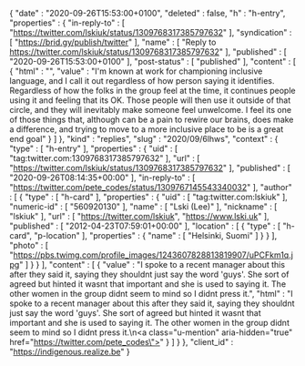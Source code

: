 {
  "date" : "2020-09-26T15:53:00+0100",
  "deleted" : false,
  "h" : "h-entry",
  "properties" : {
    "in-reply-to" : [ "https://twitter.com/lskiuk/status/1309768317385797632" ],
    "syndication" : [ "https://brid.gy/publish/twitter" ],
    "name" : [ "Reply to https://twitter.com/lskiuk/status/1309768317385797632" ],
    "published" : [ "2020-09-26T15:53:00+0100" ],
    "post-status" : [ "published" ],
    "content" : [ {
      "html" : "",
      "value" : "I'm known at work for championing inclusive language, and I call it out regardless of how person saying it identifies. Regardless of how the folks in the group feel at the time, it continues people using it and feeling that its OK. Those people will then use it outside of that circle, and they will inevitably make someone feel unwelcome. I feel its one of those things that, although can be a pain to rewire our brains, does make a difference, and trying to move to a more inclusive place to be is a great end goal"
    } ]
  },
  "kind" : "replies",
  "slug" : "2020/09/6lhws",
  "context" : {
    "type" : [ "h-entry" ],
    "properties" : {
      "uid" : [ "tag:twitter.com:1309768317385797632" ],
      "url" : [ "https://twitter.com/lskiuk/status/1309768317385797632" ],
      "published" : [ "2020-09-26T08:14:35+00:00" ],
      "in-reply-to" : [ "https://twitter.com/pete_codes/status/1309767145543340032" ],
      "author" : [ {
        "type" : [ "h-card" ],
        "properties" : {
          "uid" : [ "tag:twitter.com:lskiuk" ],
          "numeric-id" : [ "560920130" ],
          "name" : [ "Lski (Lee)" ],
          "nickname" : [ "lskiuk" ],
          "url" : [ "https://twitter.com/lskiuk", "https://www.lski.uk" ],
          "published" : [ "2012-04-23T07:59:01+00:00" ],
          "location" : [ {
            "type" : [ "h-card", "p-location" ],
            "properties" : {
              "name" : [ "Helsinki, Suomi" ]
            }
          } ],
          "photo" : [ "https://pbs.twimg.com/profile_images/1243607828813819907/uPCFkm1q.jpg" ]
        }
      } ],
      "content" : [ {
        "value" : "I spoke to a recent manager about this after they said it, saying they shouldnt just say the word 'guys'. She sort of agreed but hinted it wasnt that important and she is used to saying it. The other women in the group didnt seem to mind so I didnt press it.",
        "html" : "I spoke to a recent manager about this after they said it, saying they shouldnt just say the word 'guys'. She sort of agreed but hinted it wasnt that important and she is used to saying it. The other women in the group didnt seem to mind so I didnt press it.\n<a class=\"u-mention\" aria-hidden=\"true\" href=\"https://twitter.com/pete_codes\"></a>"
      } ]
    }
  },
  "client_id" : "https://indigenous.realize.be"
}
